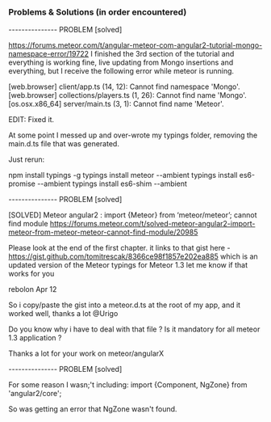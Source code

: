 
### Problems & Solutions (in order encountered)


--------------- PROBLEM [solved]

https://forums.meteor.com/t/angular-meteor-com-angular2-tutorial-mongo-namespace-error/19722
I finished the 3rd section of the tutorial and everything is working fine, live updating from Mongo insertions and everything, but I receive the following error while meteor is running.

[web.browser] client/app.ts (14, 12): Cannot find namespace 'Mongo'.
[web.browser] collections/players.ts (1, 26): Cannot find name 'Mongo'.
[os.osx.x86_64] server/main.ts (3, 1): Cannot find name 'Meteor'.

EDIT: Fixed it.

At some point I messed up and over-wrote my typings folder, removing the main.d.ts file that was generated.

Just rerun:

npm install typings -g
typings install meteor --ambient
typings install es6-promise --ambient
typings install es6-shim --ambient


--------------- PROBLEM [solved]

[SOLVED] Meteor angular2 : import {Meteor} from ‘meteor/meteor’; cannot find module
https://forums.meteor.com/t/solved-meteor-angular2-import-meteor-from-meteor-meteor-cannot-find-module/20985

Please look at the end of the first chapter. it links to that gist here - https://gist.github.com/tomitrescak/8366ce98f1857e202ea885 which is an updated version of the Meteor typings for Meteor 1.3
let me know if that works for you

rebolon
Apr 12

So i copy/paste the gist into a meteor.d.ts at the root of my app, and it worked well, thanks a lot @Urigo

Do you know why i have to deal with that file ? Is it mandatory for all meteor 1.3 application ?

Thanks a lot for your work on meteor/angularX


--------------- PROBLEM [solved]

For some reason I wasn;'t including:
 import {Component, NgZone} from 'angular2/core';

 So was getting an error that NgZone wasn't found.
